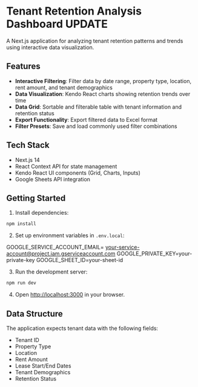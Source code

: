 # Tenant Retention Analysis Dashboard UPDATE

A Next.js application for analyzing tenant retention patterns and trends using interactive data visualization.

## Features

- **Interactive Filtering**: Filter data by date range, property type, location, rent amount, and tenant demographics
- **Data Visualization**: Kendo React charts showing retention trends over time
- **Data Grid**: Sortable and filterable table with tenant information and retention status
- **Export Functionality**: Export filtered data to Excel format
- **Filter Presets**: Save and load commonly used filter combinations

## Tech Stack

- Next.js 14
- React Context API for state management
- Kendo React UI components (Grid, Charts, Inputs)
- Google Sheets API integration

## Getting Started

1. Install dependencies:
```bash
npm install
```

2. Set up environment variables in `.env.local`:

GOOGLE_SERVICE_ACCOUNT_EMAIL= your-service-account@project.iam.gserviceaccount.com GOOGLE_PRIVATE_KEY=your-private-key
GOOGLE_SHEET_ID=your-sheet-id


3. Run the development server:
```bash
npm run dev
```

4. Open [http://localhost:3000](http://localhost:3000) in your browser.

## Data Structure

The application expects tenant data with the following fields:
- Tenant ID
- Property Type
- Location
- Rent Amount
- Lease Start/End Dates
- Tenant Demographics
- Retention Status